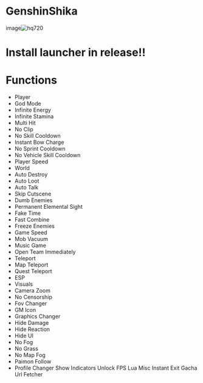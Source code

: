# GenshinShika
image![hq720](https://github.com/user-attachments/assets/a04feaf4-3992-4f63-a73c-01ac62e7da84)


# Install launcher in release!!
# Functions
- Player
- God Mode
- Infinite Energy
- Infinite Stamina
- Multi Hit
- No Clip
- No Skill Cooldown
- Instant Bow Charge
- No Sprint Cooldown
- No Vehicle Skill Cooldown
- Player Speed
- World
- Auto Destroy
- Auto Loot
- Auto Talk
- Skip Cutscene
- Dumb Enemies
- Permanent Elemental Sight
- Fake Time
- Fast Combine
- Freeze Enemies
- Game Speed
- Mob Vacuum
- Music Game
- Open Team Immediately
- Teleport
- Map Teleport
- Quest Teleport
- ESP
- Visuals
- Camera Zoom
- No Censorship
- Fov Changer
- GM Icon
- Graphics Changer
- Hide Damage
- Hide Reaction
- Hide UI
- No Fog
- No Grass
- No Map Fog
- Paimon Follow
- Profile Changer
Show Indicators
Unlock FPS
Lua
Misc
Instant Exit
Gacha Url Fetcher
